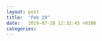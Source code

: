 ```yaml
---
layout: post
title:  "Feb 19"
date:   2019-07-28 12:32:45 +0100
categories:
---
```



<br><br>

<!--
##### 28 <br>
**<u>Work Hard, Die Hard</u>** <br>
I visited the hospital I reserved last year. Doctor told to me that you've lived really hard, and you did great job. I also received a applause. The thoughts I usaually have is that I've been living like every other people does, but I didn't know that I lived much harder than other. So I have no choice but to think this way. 'Are the others are living roughly?'
<br>
I just wanna get hit by that car's speed when I'm sitting on a bus, looking a running car. I'd like to be hospitalized without discharge. I wanna get cross the river that is hard to came back as meeting some bad people. I also would like to pass on my all rights to someone I never net before. I'd like to be blinded by someone I don't know. Actually I wanna do sparring. It's ok whatever like jujitsu, judo or kickboxing. It's fine to just fistfight as mess up. I'd like to cry and promise that I'll never do this again when I do confession from the church on the outskirts after I fucked all up. I just wanna be comforted dry by someone who has told like you're abandoning me but couldn't. There are no one behind me. So I can't turn back and hug with. -->


<!--
작년 11월에 예약했던 병원에 내원을 했다. 선생님은 나에게 열심히 살았다고 고생했다 말했다. 박수도 받았다. 나는 항상 내가 남들 만큼 산다고 생각했는데 더한 삶이었다니 '다들 뭐 그냥 막 사는 건가?' 그런 생각을 잠깐 했다.

버스에 앉아서 도로를 달리는 차를 보면 속도에 치이고 싶다. 기약 없이 입원하고 싶다. 아니면 타투를 하고 싶다. 질이 좋지 않은 사람들을 만나 돌아오기 힘든 강을 건너고 싶다. 내가 가진 선택권을 이름도 모르는 타인에게 모조리 넘겨버리고 싶다. 누군가에게 눈이 멀어버리고 싶다. 사실은 스파링을 하고 싶다. 주짓수나 유도, 킥복싱도 좋다. 이도저도 안 되면 그냥 엉겨붙어 하는 주먹다짐도 괜찮다. 엉망으로 굴고나서 참회의 눈물을 뚝뚝 흘리며 다시는 그러지 않겠노라 변두리 성당에서 고해성사를 하고 싶다. 나를 버릴 것처럼 말하지만 죽어도 그러지 못하는 사람에게 건조한 위로를 받고 싶다. 내 뒤에는 사람이 없다. 그러니 뒤돌아 안길 수도 없다. -->
​
<br><br>
